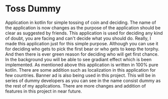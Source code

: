 # Toss Dummy
Application in kotlin for simple tossing of coin and deciding.
The name of the application is now changes as the purpose of the application should be clear as suggested by friends.
This application is used for deciding any kind of doubt, you are facing and can't decide what you should do. 
Really, I made this application just for this simple purpose.
Although you can use it for deciding who gets to pick the first bear or who gets to keep the torphy.
And then there is ever green reason for deciding who will get first chance.
In the background you will be able to see gradiant effect which is been implemented.
As mentioned above this application is written in 100% pure kotlin.
There are some addition such as localization in this application for few countries.
Banner ad is also being used in this project.
This will be in series of dummy developers as you can see in the name consist dummy as the rest of my applications.
There are more changes and addition of features in this project in near future.
